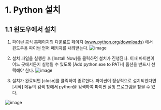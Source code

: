 # 1. Python 설치 

## 1.1 윈도우에서 설치 

1. 파이썬 공식 홈페이지의 다운로드 페이지 (www.python.org/downloads) 에서 윈도우용 파이썬 언어 패키지를 내려받는다.
![image](https://github.com/bigdata-car/kadap-lecture/assets/105857557/87a038d0-142b-4665-8a96-c902acdeefd9)

2. 설치 파일을 실행한 후 [Install Now]를 클릭하면 설치가 진행된다. 이때 파이썬이 어느 곳에서든지 실행될 수 있도록 [Add python.exe to PATH] 옵션을 반드시 선택해야 한다.
![image](https://github.com/bigdata-car/kadap-lecture/assets/105857557/877c6651-ea0c-457f-b151-c7195a466cde)

3. 설치가 완료되면 [close]를 클릭하여 종료한다. 파이썬이 정상적으로 설치되었다면 [시작] 메뉴의 검색 창에서 python을 검색하여 파이썬 실행 프로그램을 찾을 수 있다.

![image](https://github.com/bigdata-car/kadap-lecture/assets/105857557/dfa8415f-8dc4-4708-9bc3-1f676eab09a6)



